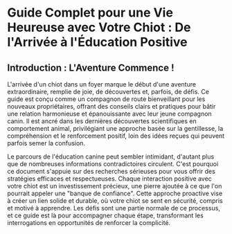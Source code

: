 # **Guide Complet pour une Vie Heureuse avec Votre Chiot : De l'Arrivée à l'Éducation Positive**

## **Introduction : L'Aventure Commence !**

L'arrivée d'un chiot dans un foyer marque le début d'une aventure extraordinaire, remplie de joie, de découvertes et, parfois, de défis. Ce guide est conçu comme un compagnon de route bienveillant pour les nouveaux propriétaires, offrant des conseils clairs et pratiques pour bâtir une relation harmonieuse et épanouissante avec leur jeune compagnon canin. Il est ancré dans les dernières découvertes scientifiques en comportement animal, privilégiant une approche basée sur la gentillesse, la compréhension et le renforcement positif, loin des idées reçues qui peuvent parfois semer la confusion.

Le parcours de l'éducation canine peut sembler intimidant, d'autant plus que de nombreuses informations contradictoires circulent. C'est pourquoi ce document s'appuie sur des recherches sérieuses pour vous offrir des stratégies efficaces et respectueuses. Chaque interaction positive avec votre chiot est un investissement précieux, une pierre ajoutée à ce que l'on pourrait appeler une "banque de confiance". Cette approche proactive vise à créer un lien solide et durable, où votre chiot se sent en sécurité, compris et motivé à apprendre. Les défis sont une partie normale de ce processus, et ce guide est là pour accompagner chaque étape, transformant les interrogations en opportunités de renforcer la complicité. 